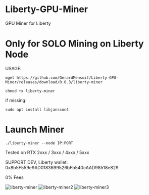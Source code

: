 # Liberty-GPU-Miner
GPU Miner for Liberty

# Only for SOLO Mining on Liberty Node 

USAGE:

```
wget https://github.com/GerardMensoif/Liberty-GPU-Miner/releases/download/0.0.3/liberty-miner
```
```
chmod +x liberty-miner
```
if missing:

```
sudo apt install libjansson4 
```

# Launch Miner

```
./liberty-miner --node IP:PORT
```
Tested on RTX 2xxx / 3xxx / 4xxx / 5xxx

SUPPORT DEV, Liberty wallet: 0x8b5F559e9AD0183699526bFb540cAAD98518e829

0% Fees

![liberty-miner](https://github.com/user-attachments/assets/21faceb9-2e20-4ebb-b7db-9b3d031c1cbc)
![liberty-miner2](https://github.com/user-attachments/assets/57a934ab-413a-462e-ae78-329f490c9375)
![liberty-miner3](https://github.com/user-attachments/assets/e41508a2-aecb-4ede-9470-37787d8d2a98)

